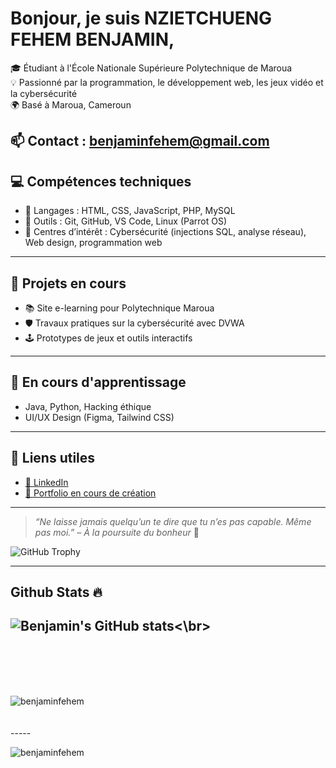  # Bonjour, je suis NZIETCHUENG FEHEM BENJAMIN,
🎓 Étudiant à l'École Nationale Supérieure Polytechnique de Maroua  
💡 Passionné par la programmation, le développement web, les jeux vidéo et la cybersécurité  
🌍 Basé à Maroua, Cameroun  

📫 Contact : benjaminfehem@gmail.com  
---
## 💻 Compétences techniques
- 🔹 Langages : HTML, CSS, JavaScript, PHP, MySQL
- 🔹 Outils : Git, GitHub, VS Code, Linux (Parrot OS)
- 🔹 Centres d’intérêt : Cybersécurité (injections SQL, analyse réseau), Web design, programmation web
---
## 🚀 Projets en cours
- 📚 Site e-learning pour Polytechnique Maroua  
- 🛡️ Travaux pratiques sur la cybersécurité avec DVWA 
- 🕹️ Prototypes de jeux et outils interactifs<br>

---

## 🌱 En cours d'apprentissage
- Java, Python, Hacking éthique  
- UI/UX Design (Figma, Tailwind CSS)

---

## 🔗 Liens utiles
- [📎 LinkedIn](https://linkedin.com/in/benjamin-fehem-464779373)  
- [💼 Portfolio en cours de création]()

---

> *“Ne laisse jamais quelqu’un te dire que tu n’es pas capable. Même pas moi.” – À la poursuite du bonheur* 🎯


<img src="https://github-profile-trophy.vercel.app/?username=benjaminfehem&row=1&theme=darkhub&margin-w=15&no-bg=true" alt="GitHub Trophy"><br>

----
## Github Stats 🔥

![Benjamin's GitHub stats](https://github-readme-stats.vercel.app/api?username=benjaminfehem&show_icons=true&theme=radical)<\br><br>
<br><br>
-----
<br>


<p><img align="left" src="https://github-readme-stats.vercel.app/api/top-langs?username=benjaminfehem&show_icons=true&locale=en&layout=compact&theme=cobalt" alt="benjaminfehem" /></p><br><br>
<br>
-----
<br>
<p><img align="center" src="https://github-readme-streak-stats.herokuapp.com?user=benjaminfehem&theme=radical&date_format=j%20M%5B%20Y%5D&sideLabels=DDB225" alt="benjaminfehem" /></p><br>
<br>

